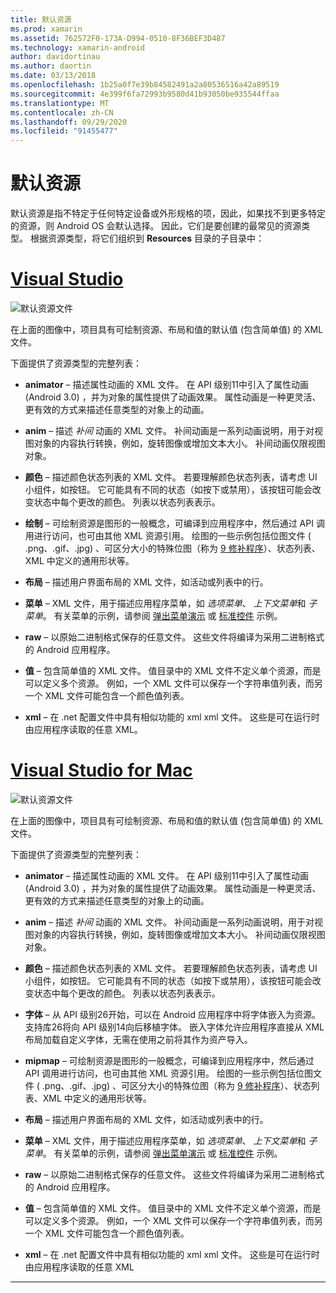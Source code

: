 ```yaml
---
title: 默认资源
ms.prod: xamarin
ms.assetid: 762572F0-173A-D994-0510-8F36BEF3D487
ms.technology: xamarin-android
author: davidortinau
ms.author: daortin
ms.date: 03/13/2018
ms.openlocfilehash: 1b25a0f7e39b84582491a2a80536516a42a89519
ms.sourcegitcommit: 4e399f6fa72993b9580d41b93050be935544ffaa
ms.translationtype: MT
ms.contentlocale: zh-CN
ms.lasthandoff: 09/29/2020
ms.locfileid: "91455477"
---
```

# <a name="default-resources"></a>默认资源

默认资源是指不特定于任何特定设备或外形规格的项，因此，如果找不到更多特定的资源，则 Android OS 会默认选择。 因此，它们是要创建的最常见的资源类型。 根据资源类型，将它们组织到 **Resources** 目录的子目录中：

# <a name="visual-studio"></a>[Visual Studio](#tab/windows)

![默认资源文件](default-resources-images/01-resource-files-vs.png)

在上面的图像中，项目具有可绘制资源、布局和值的默认值 (包含简单值) 的 XML 文件。

下面提供了资源类型的完整列表：

- **animator** &ndash; 描述属性动画的 XML 文件。
   在 API 级别11中引入了属性动画 (Android 3.0) ，并为对象的属性提供了动画效果。 属性动画是一种更灵活、更有效的方式来描述任意类型的对象上的动画。

- **anim** &ndash; 描述 *补间* 动画的 XML 文件。 补间动画是一系列动画说明，用于对视图对象的内容执行转换，例如，旋转图像或增加文本大小。 补间动画仅限视图对象。

- **颜色** &ndash; 描述颜色状态列表的 XML 文件。 若要理解颜色状态列表，请考虑 UI 小组件，如按钮。
   它可能具有不同的状态（如按下或禁用），该按钮可能会改变状态中每个更改的颜色。 列表以状态列表表示。

- **绘制** &ndash; 可绘制资源是图形的一般概念，可编译到应用程序中，然后通过 API 调用进行访问，也可由其他 XML 资源引用。
   绘图的一些示例包括位图文件 ( .png、.gif、.jpg) 、可区分大小的特殊位图（称为 [9 修补程序](https://developer.android.com/guide/topics/graphics/2d-graphics.html#nine-patch)）、状态列表、XML 中定义的通用形状等。

- **布局** &ndash; 描述用户界面布局的 XML 文件，如活动或列表中的行。

- **菜单** &ndash; XML 文件，用于描述应用程序菜单，如 *选项菜单*、 *上下文菜单*和 *子菜单*。 有关菜单的示例，请参阅 [弹出菜单演示](/samples/xamarin/monodroid-samples/popupmenudemo) 或 [标准控件](/samples/xamarin/mobile-samples/standardcontrols/) 示例。

- **raw** &ndash; 以原始二进制格式保存的任意文件。 这些文件将编译为采用二进制格式的 Android 应用程序。

- **值** &ndash; 包含简单值的 XML 文件。 值目录中的 XML 文件不定义单个资源，而是可以定义多个资源。 例如，一个 XML 文件可以保存一个字符串值列表，而另一个 XML 文件可能包含一个颜色值列表。

- **xml** &ndash; 在 .net 配置文件中具有相似功能的 xml xml 文件。 这些是可在运行时由应用程序读取的任意 XML。

# <a name="visual-studio-for-mac"></a>[Visual Studio for Mac](#tab/macos)

![默认资源文件](default-resources-images/01-resource-files-xs.png)

在上面的图像中，项目具有可绘制资源、布局和值的默认值 (包含简单值) 的 XML 文件。

下面提供了资源类型的完整列表：

- **animator** &ndash; 描述属性动画的 XML 文件。
   在 API 级别11中引入了属性动画 (Android 3.0) ，并为对象的属性提供了动画效果。 属性动画是一种更灵活、更有效的方式来描述任意类型的对象上的动画。

- **anim** &ndash; 描述 *补间* 动画的 XML 文件。 补间动画是一系列动画说明，用于对视图对象的内容执行转换，例如，旋转图像或增加文本大小。 补间动画仅限视图对象。

- **颜色** &ndash; 描述颜色状态列表的 XML 文件。 若要理解颜色状态列表，请考虑 UI 小组件，如按钮。
   它可能具有不同的状态（如按下或禁用），该按钮可能会改变状态中每个更改的颜色。 列表以状态列表表示。

- **字体** &ndash; 从 API 级别26开始，可以在 Android 应用程序中将字体嵌入为资源。 支持库26将向 API 级别14向后移植字体。 嵌入字体允许应用程序直接从 XML 布局加载自定义字体，无需在使用之前将其作为资产导入。

- **mipmap** &ndash; 可绘制资源是图形的一般概念，可编译到应用程序中，然后通过 API 调用进行访问，也可由其他 XML 资源引用。
   绘图的一些示例包括位图文件 ( .png、.gif、.jpg) 、可区分大小的特殊位图（称为 [9 修补程序](https://developer.android.com/guide/topics/graphics/2d-graphics.html#nine-patch)）、状态列表、XML 中定义的通用形状等。

- **布局** &ndash; 描述用户界面布局的 XML 文件，如活动或列表中的行。

- **菜单** &ndash; XML 文件，用于描述应用程序菜单，如 *选项菜单*、 *上下文菜单*和 *子菜单*。 有关菜单的示例，请参阅 [弹出菜单演示](/samples/xamarin/monodroid-samples/popupmenudemo) 或 [标准控件](/samples/xamarin/mobile-samples/standardcontrols/) 示例。

- **raw** &ndash; 以原始二进制格式保存的任意文件。 这些文件将编译为采用二进制格式的 Android 应用程序。

- **值** &ndash; 包含简单值的 XML 文件。 值目录中的 XML 文件不定义单个资源，而是可以定义多个资源。 例如，一个 XML 文件可以保存一个字符串值列表，而另一个 XML 文件可能包含一个颜色值列表。

- **xml** &ndash; 在 .net 配置文件中具有相似功能的 xml xml 文件。 这些是可在运行时由应用程序读取的任意 XML

-----